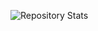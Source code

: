 ![Repository Stats](https://github-readme-stats.vercel.app/api/top-langs/?username=PseudoSyntax&theme=blue-green)


<!---
PseudoSyntax/PseudoSyntax is a ✨ special ✨ repository because its `README.md` (this file) appears on your GitHub profile.
You can click the Preview link to take a look at your changes.
--->
